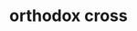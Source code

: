 ---
layout: symbols
title: orthodox cross
emoji: orthodox_cross
permalink: ☦.html
image: assets/img/3moji/orthodox_cross.png
---